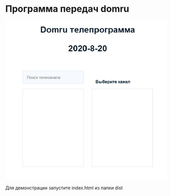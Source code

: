 # Программа передач domru

![alt text](domru.png)

Для демонстрации запустите index.html из папки dist 